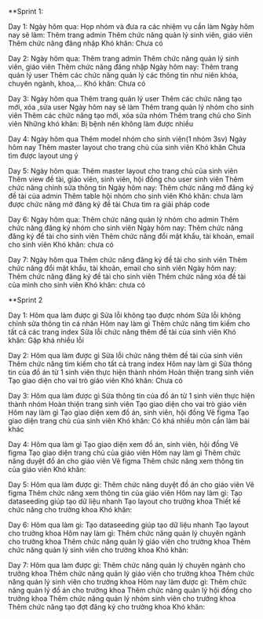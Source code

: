 **Sprint 1:

Day 1:
Ngày hôm qua: 
Họp nhóm và đưa ra các nhiệm vụ cần làm
Ngày hôm nay sẽ làm:
Thêm trang admin 
Thêm chức năng quản lý sinh viên, giáo viên
Thêm chức năng đăng nhập
Khó khăn: 
Chưa có

Day 2:
Ngày hôm qua:
Thêm trang admin 
Thêm chức năng quản lý sinh viên, giáo viên
Thêm chức năng đăng nhập
Ngày hôm nay: 
Thêm trang quản lý user
Thêm các chức năng quản lý các thông tin như niên khóa, chuyên ngành, khoa,...
Khó khăn: Chưa có

Day 3:
Ngày hôm qua 
Thêm trang quản lý user
Thêm các chức năng tạo mới, xóa ,sửa user
Ngày hôm nay sẽ làm
Thêm trang quản lý nhóm cho sinh viên
Thêm các chức năng tạo mới, xóa sửa nhóm
Thêm trang chủ cho Sinh viên
Những khó khăn:
Bị bệnh nên không làm được nhiều

Day 4:
Ngày hôm qua
Thêm model nhóm cho sinh viên(1 nhóm 3sv)
Ngày hôm nay
Thêm master layout cho trang chủ của sinh viên
Khó khăn
Chưa tìm được layout ưng ý

Day 5: 
Ngày hôm qua:
Thêm master layout cho trang chủ của sinh viên
Thêm view đề tài, giáo viên, sinh viên, hội đồng cho user sinh viên
Thêm chức năng chỉnh sửa thông tin
Ngày hôm nay: 
Thêm chức năng mở đăng ký đề tài của admin
Thêm table hội nhóm cho sinh viên
Khó khăn: chưa làm được chức năng mở đăng ký đề tài
Chưa tìm ra giải pháp code

Day 6:
Ngày hôm qua:
Thêm chức năng quản lý nhóm cho admin
Thêm chức năng đăng ký nhóm cho sinh viên
Ngày hôm nay:
Thêm chức năng đăng ký đề tài cho sinh viên
Thêm chức năng đổi mật khẩu, tài khoản, email cho sinh viên
Khó khăn: chưa có

Day 7: 
Ngày hôm qua
Thêm chức năng đăng ký đề tài cho sinh viên
Thêm chức năng đổi mật khẩu, tài khoản, email cho sinh viên
Ngày hôm nay:
Thêm chức năng đăng ký đề tài cho sinh viên
Thêm chức năng xóa đề tài của mình cho sinh viên
Khó khăn: chưa có

**Sprint 2

Day 1: 
Hôm qua làm được gì
Sửa lỗi không tạo được nhóm
Sửa lỗi không chỉnh sửa thông tin cá nhân
Hôm nay làm gì
Thêm chức năng tìm kiếm cho tất cả các trang index
Sửa lỗi chức năng thêm đề tài của sinh viên
Khó khăn: 
Gặp khá nhiều lỗi

Day 2: 
Hôm qua làm được gì
Sửa lỗi chức năng thêm đề tài của sinh viên
Thêm chức năng tìm kiếm cho tất cả trang index
Hôm nay làm gì
Sửa thông tin của đồ án từ 1 sinh viên thực hiện thành nhóm
Hoàn thiện trang sinh viên
Tạo giao diện cho vai trò giáo viên
Khó khăn: 
Chưa có

Day 3:
Hôm qua làm được gì
Sửa thông tin của đồ án từ 1 sinh viên thực hiện thành nhóm
Hoàn thiện trang sinh viên
Tạo giao diện cho vai trò giáo viên
Hôm nay làm gì
Tạo giao diện xem đồ án, sinh viên, hội đồng
Vẽ figma
Tạo giao diện trang chủ của sinh viên
Khó khăn:
Có khá nhiều môn cần làm bài khác

Day 4:
Hôm qua làm gì
Tạo giao diện xem đồ án, sinh viên, hội đồng
Vẽ figma
Tạo giao diện trang chủ của giáo viên
Hôm nay làm gì
Thêm chức năng duyệt đồ án cho giáo viên
Vẽ figma
Thêm chức năng xem thông tin của giáo viên
Khó khăn:

Day 5:
Hôm qua làm được gì:
Thêm chức năng duyệt đồ án cho giáo viên
Vẽ figma
Thêm chức năng xem thông tin của giáo viên
Hôm nay làm gì:
Tạo dataseeding giúp tạo dữ liệu nhanh
Tạo layout cho trưởng khoa
Thiết kế chức năng cho trưởng khoa
Khó khăn:

Day 6:
Hôm qua làm gì:
Tạo dataseeding giúp tạo dữ liệu nhanh
Tạo layout cho trưởng khoa
Hôm nay làm gì:
Thêm chức năng quản lý chuyên ngành cho trưởng khoa
Thêm chức năng quản lý giáo viên cho trưởng khoa
Thêm chức năng quản lý sinh viên cho trưởng khoa
Khó khăn: 

Day 7: 
Hôm qua làm được gì:
Thêm chức năng quản lý chuyên ngành cho trưởng khoa
Thêm chức năng quản lý giáo viên cho trưởng khoa
Thêm chức năng quản lý sinh viên cho trưởng khoa
Hôm nay làm được gì:
Thêm chức năng quản lý đồ án cho trưởng khoa
Thêm chức năng quản lý hội đồng cho trưởng khoa
Thêm chức năng quản lý nhóm sinh viên cho trưởng khoa
Thêm chức năng tạo đợt đăng ký cho trưởng khoa
Khó khăn:
